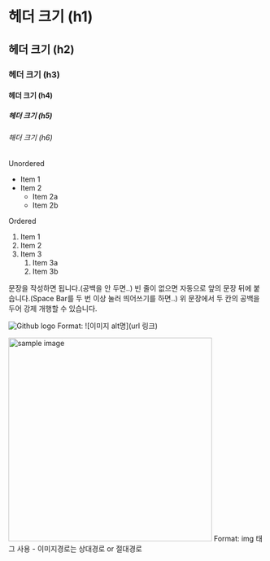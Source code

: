 # 헤더 크기 (h1) 
## 헤더 크기 (h2) 
### 헤더 크기 (h3) 
#### 헤더 크기 (h4) 
##### 헤더 크기 (h5) 
###### 해더 크기 (h6)

Unordered 
* Item 1 
* Item 2 
    * Item 2a 
    * Item 2b 

Ordered 
1. Item 1 
1. Item 2 
1. Item 3 
    1. Item 3a 
    1. Item 3b

문장을 작성하면 됩니다.(공백을 안 두면..)
빈 줄이 없으면 자동으로 앞의 문장 뒤에 붙습니다.(Space Bar를 두 번 이상 눌러 띄어쓰기를 하면..)
위 문장에서 두 칸의 공백을 두어 강제 개행할 수 있습니다.

![Github logo](/images/markdown_logo.jpg) 
Format: ![이미지 alt명](url 링크) 

<a href="#"><img src="https://github.com/github/test/images/markdown_123123.jpg" width="400px" alt="sample image"></a> 
Format: img 태그 사용 - 이미지경로는 상대경로 or 절대경로

